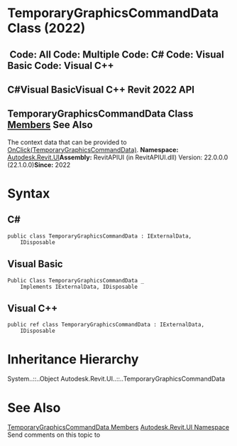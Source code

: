 # TemporaryGraphicsCommandData Class (2022)

﻿
 Code: All Code: Multiple Code: C# Code: Visual Basic Code: Visual C++   
---  
C#Visual BasicVisual C++
Revit 2022 API  
---  
TemporaryGraphicsCommandData Class  
[Members](8627212c-9ce7-a930-ecba-b08705ebd38e.md "TemporaryGraphicsCommandData Members") See Also  
---  
The context data that can be provided to [OnClick(TemporaryGraphicsCommandData)](607c4055-f72c-501d-122d-0580c87527d0.md "OnClick Method"). 
**Namespace:** [Autodesk.Revit.UI](e86fd90a-8957-02a6-da7f-ced248966e3e.md "Autodesk.Revit.UI Namespace")**Assembly:** RevitAPIUI (in RevitAPIUI.dll) Version: 22.0.0.0 (22.1.0.0)**Since:** 2022 
# Syntax
C#  
---  
```text
public class TemporaryGraphicsCommandData : IExternalData, 
	IDisposable
```
  
Visual Basic  
---  
```text
Public Class TemporaryGraphicsCommandData _
	Implements IExternalData, IDisposable
```
  
Visual C++  
---  
```text
public ref class TemporaryGraphicsCommandData : IExternalData, 
	IDisposable
```
  
# Inheritance Hierarchy
System..::..Object Autodesk.Revit.UI..::..TemporaryGraphicsCommandData
# See Also
[TemporaryGraphicsCommandData Members](8627212c-9ce7-a930-ecba-b08705ebd38e.md "TemporaryGraphicsCommandData Members")
[Autodesk.Revit.UI Namespace](e86fd90a-8957-02a6-da7f-ced248966e3e.md "Autodesk.Revit.UI Namespace")
Send comments on this topic to 